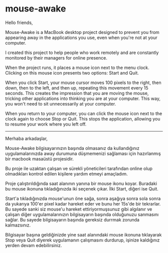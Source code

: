 # mouse-awake

Hello friends,

Mouse-Awake is a MacBook desktop project designed to prevent you from appearing away in the applications you use, even when you're not at your computer.

I created this project to help people who work remotely and are constantly monitored by their managers for online presence.

When the project runs, it places a mouse icon next to the menu clock. Clicking on this mouse icon presents two options: Start and Quit.

When you click Start, your mouse cursor moves 100 pixels to the right, then down, then to the left, and then up, repeating this movement every 15 seconds. This creates the impression that you are moving the mouse, tricking other applications into thinking you are at your computer. This way, you won't need to sit unnecessarily at your computer.

When you return to your computer, you can click the mouse icon next to the clock again to choose Stop or Quit. This stops the application, allowing you to resume your work where you left off.


-----------------

Merhaba arkadaşlar,

Mouse-Awake bilgisayarınızın başında olmasanız da kullandığınız uygulamalarınızda away durumuna düşmemenizi sağlaması için hazırlanmış bir macbook masaüstü projesidir.

Bu proje ile uzaktan çalışan ve sürekli yöneticileri tarafından online olup olmadıkları kontrol edilen kişilere yardım etmeyi amaçladım.

Proje çalıştırıldığında saat alanının yanına bir mouse ikonu koyar. Buradaki bu mouse ikonuna tıkladığınızda iki seçenek çıkar. İlki Start, diğeri ise Quit. 

Start'a tıkladığınızda mouse'unun öne sağa, sonra aşağıya sonra sola sonra da yukarıya 100'er pixel kadar hareket eder ve bunu her 15s'de bir tekrarlar. Bu sayede sanki siz mouse'u hareket ettiriyormuşsunuz gibi algılanır ve çalışan diğer uygulamalarınızın bilgisayarın başında olduğunuzu sanmasını sağlar. Bu sayede bilgisayarın başında gereksiz durrmak zorunda kalmazsınız. 

Bilgisayar başına geldiğinizde yine saat alanındaki mouse ikonuna tıklayarak Stop veya Quit diyerek uygulamanın çalışmasını durdurup, işinize kaldığınız yerden devam edebilirsiniz.
